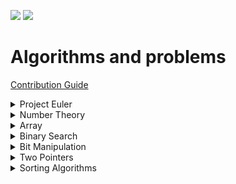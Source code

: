  ![](https://img.shields.io/badge/contributions-welcome-brightgreen.svg)  ![](https://img.shields.io/badge/languages-c++_python-brightgreen.svg)
# Algorithms and problems

[Contribution Guide](https://github.com/whoami-shubham/Algos-and-Problems/blob/master/CODE_OF_CONDUCT.md)
<br/>

<details><summary>Project Euler</summary>
   
   ![project Euler](https://raw.githubusercontent.com/whoami-shubham/Algos-and-Problems/master/Project_Euler/hackerrank.png)

   - [x] [#1](https://github.com/whoami-shubham/Algos-and-Problems/blob/master/Project_Euler/%231.cpp)
   - [x] [#2](https://github.com/whoami-shubham/Algos-and-Problems/blob/master/Project_Euler/%232.cpp)
   - [x] [#3](https://github.com/whoami-shubham/Algos-and-Problems/blob/master/Project_Euler/%233.cpp)
   - [x] [#4](https://github.com/whoami-shubham/Algos-and-Problems/blob/master/Project_Euler/%234.cpp)
   - [x] [#5](https://github.com/whoami-shubham/Algos-and-Problems/blob/master/Project_Euler/%235.cpp)
   - [x] [#6](https://github.com/whoami-shubham/Algos-and-Problems/blob/master/Project_Euler/%236.cpp)
   - [x] [#7](https://github.com/whoami-shubham/Algos-and-Problems/blob/master/Project_Euler/%237.cpp)
   - [x] [#8](https://github.com/whoami-shubham/Algos-and-Problems/blob/master/Project_Euler/%238.cpp)
   - [x] [#9](https://github.com/whoami-shubham/Algos-and-Problems/blob/master/Project_Euler/%239.cpp)
   - [x] [#10](https://github.com/whoami-shubham/Algos-and-Problems/blob/master/Project_Euler/%2310.cpp)
   - [x] [#11](https://github.com/whoami-shubham/Algos-and-Problems/blob/master/Project_Euler/%2311.cpp)
   - [x] [#12](https://github.com/whoami-shubham/Algos-and-Problems/blob/master/Project_Euler/%2312.cpp)
   - [x] [#13](https://github.com/whoami-shubham/Algos-and-Problems/blob/master/Project_Euler/%2313.cpp)
   - [x] [#14](https://github.com/whoami-shubham/Algos-and-Problems/blob/master/Project_Euler/%2314.cpp)
   - [x] [#15](https://github.com/whoami-shubham/Algos-and-Problems/blob/master/Project_Euler/%2315.cpp)
   - [x] [#16](https://github.com/whoami-shubham/Algos-and-Problems/blob/master/Project_Euler/%2316.cpp)
   - [x] [#17](https://github.com/whoami-shubham/Algos-and-Problems/blob/master/Project_Euler/%2317.cpp)
   - [x] [#18](https://github.com/whoami-shubham/Algos-and-Problems/blob/master/Project_Euler/%2318.cpp)
   - [x] [#19](https://github.com/whoami-shubham/Algos-and-Problems/blob/master/Project_Euler/%2319.cpp)
   - [x] [#20](https://github.com/whoami-shubham/Algos-and-Problems/blob/master/Project_Euler/%2320.cpp)
   - [x] [#21](https://github.com/whoami-shubham/Algos-and-Problems/blob/master/Project_Euler/%2321.cpp)
   - [x] [#22](https://github.com/whoami-shubham/Algos-and-Problems/blob/master/Project_Euler/%2322.cpp)
   - [x] [#23](https://github.com/whoami-shubham/Algos-and-Problems/blob/master/Project_Euler/%2323.cpp)
   - [x] [#24](https://github.com/whoami-shubham/Algos-and-Problems/blob/master/Project_Euler/%2324.cpp)
   - [x] [#25](https://github.com/whoami-shubham/Algos-and-Problems/blob/master/Project_Euler/%2325.cpp)
   - [x] [#26](https://github.com/whoami-shubham/Algos-and-Problems/blob/master/Project_Euler/%2326.cpp)
</details>
<details><summary>Number Theory</summary>
  
  - [x] [ Gcd ](https://github.com/whoami-shubham/Algos-and-Problems/blob/master/Number_Theory/gcd.cpp)
  - [x] [ Lcm ](https://github.com/whoami-shubham/Algos-and-Problems/blob/master/Number_Theory/lcm.cpp)
  - [x] [ Prime ](https://github.com/whoami-shubham/Algos-and-Problems/blob/master/Number_Theory/isPrime.cpp)
  - [x] [ Sieve of Eratosthenes](https://github.com/whoami-shubham/Algos-and-Problems/blob/master/Number_Theory/seive.cpp)
  - [x] [ Modular Exponentiation ](https://github.com/whoami-shubham/Algos-and-Problems/blob/master/Number_Theory/modularExponentiation.cpp)
  
</details>
<details><summary>Array</summary>
  
 - [x] [ Maximum Sum Subarray ](https://github.com/whoami-shubham/Algos-and-Problems/blob/master/Array/Maximum_Sum_SubArray.cpp)
 - [x] [ Spiral Order Matrix ](https://github.com/whoami-shubham/Algos-and-Problems/blob/master/Array/spiral_order_matrix.cpp)
 - [ ] Next Permutation
 - [ ] Reveal Cards In Increasing Order


</details>
</details>
<details><summary>Binary Search</summary>
  
 - [ ] Binary Search
 - [x] [ implement sqrt ](https://github.com/whoami-shubham/Algos-and-Problems/blob/master/Binary_Search/sqrt.cpp)
 - [ ] Search in Rotated Sorted Array
 - [ ] Allocate Books
 

</details>
<details><summary>Bit Manipulation</summary>
  
 - [x] [ Min XOR value ](https://github.com/whoami-shubham/Algos-and-Problems/blob/master/Bit_Manipulation/Min_XOR.cpp) 
 - [ ] Divide Integers
 - [x] [ Single Number ](https://github.com/whoami-shubham/Algos-and-Problems/blob/master/Bit_Manipulation/Single_Number.cpp)


</details>
<details><summary>Two Pointers</summary>
  
 - [ ] 3 Sum
 - [ ] Counting Triangles
 


</details>

<details><summary>Sorting Algorithms</summary>
  
 - [x] [ Bubble Sort](https://github.com/whoami-shubham/Algos-and-Problems/blob/master/Sorting_Algo/Bubble_Sort.cpp)
 - [x] [ Bubble Sort 2](https://github.com/whoami-shubham/Algos-and-Problems/blob/master/Sorting_Algo/Bubble_Sort_2.cpp)
 - [x] [ Insertion Sort](https://github.com/whoami-shubham/Algos-and-Problems/blob/master/Sorting_Algo/Insertion_Sort.cpp)
 - [x] [Selection Sort](https://github.com/whoami-shubham/Algos-and-Problems/blob/master/Sorting_Algo/Selection_Sort.cpp)
 - [x] [ Merge Sort](https://github.com/whoami-shubham/Algos-and-Problems/blob/master/Sorting_Algo/Merge_Sort.cpp)
 - [x] [Quick Sort](https://github.com/whoami-shubham/Algos-and-Problems/blob/master/Sorting_Algo/Quick_Sort.cpp)
 
</details>
